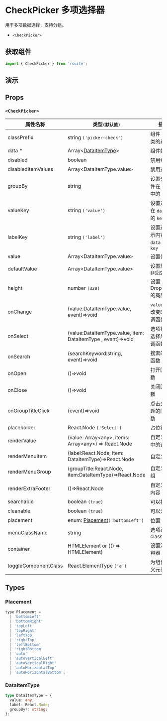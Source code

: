 # CheckPicker 多项选择器

用于多项数据选择，支持分组。

* `<CheckPicker>`

## 获取组件

```js
import { CheckPicker } from 'rsuite';
```

## 演示

<!--{demo}-->

## Props

### `<CheckPicker>`

| 属性名称             | 类型`(默认值)`                                                   | 描述                                 |
| -------------------- | ---------------------------------------------------------------- | ------------------------------------ |
| classPrefix          | string `('picker-check')`                                        | 组件 CSS 类的前缀                    |
| data \*              | Array&lt;[DataItemType](#DataItemType)&gt;                       | 组件数据                             |
| disabled             | boolean                                                          | 禁用组件                             |
| disabledItemValues   | Array&lt;DataItemType.value&gt;                                  | 禁用选项                             |
| groupBy              | string                                                           | 设置分组条件在 `data` 中的 `key`     |
| valueKey             | string `('value')`                                               | 设置选项值在 `data` 中的 `key`       |
| labelKey             | string `('label')`                                               | 设置选项显示内容在 `data` 中的 `key` |
| value                | Array&lt;DataItemType.value&gt;                                  | 设置值 `受控`                        |
| defaultValue         | Array&lt;DataItemType.value&gt;                                  | 设置默认值 `非受控`                  |
| height               | number `(320)`                                                   | 设置 Dropdown 的高度                 |
| onChange             | (value:DataItemType.value, event)=>void                          | `value` 发生改变时的回调函数         |
| onSelect             | (value:DataItemType.value, item: DataItemType , event)=>void     | 选项被点击选择后的回调函数           |
| onSearch             | (searchKeyword:string, event)=>void                              | 搜索的回调函数                       |
| onOpen               | ()=>void                                                         | 打开回调函数                         |
| onClose              | ()=>void                                                         | 关闭回调函数                         |
| onGroupTitleClick    | (event)=>void                                                    | 点击分组标题的回调函数               |
| placeholder          | React.Node `('Select')`                                          | 占位符                               |
| renderValue          | (value: Array&lt;any&gt;, items: Array&lt;any&gt;) => React.Node | 自定义被选中的选项                   |
| renderMenuItem       | (label:React.Node, item: DataItemType)=>React.Node               | 自定义选项                           |
| renderMenuGroup      | (groupTitle:React.Node, item:DataItemType)=>React.Node           | 自定义选项组                         |
| renderExtraFooter    | ()=>React.Node                                                   | 自定义页脚内容                       |
| searchable           | boolean `(true)`                                                 | 可以搜索                             |
| cleanable            | boolean `(true)`                                                 | 可以清除                             |
| placement            | enum: [Placement](#Placement)`('bottomLeft')`                    | 位置                                 |
| menuClassName        | string                                                           | 选项菜单的 className                 |
| container            | HTMLElement or (() => HTMLElement)                               | 设置渲染的容器                       |
| toggleComponentClass | React.ElementType `('a')`                                        | 为组件自定义元素类型                 |

## Types

### Placement

```js
type Placement =
  | 'bottomLeft'
  | 'bottomRight'
  | 'topLeft'
  | 'topRight'
  | 'leftTop'
  | 'rightTop'
  | 'leftBottom'
  | 'rightBottom'
  | 'auto'
  | 'autoVerticalLeft'
  | 'autoVerticalRight'
  | 'autoHorizontalTop'
  | 'autoHorizontalBottom';
```

### DataItemType

```ts
type DataItemType = {
  value: any;
  label: React.Node;
  groupBy?: string;
};
```
